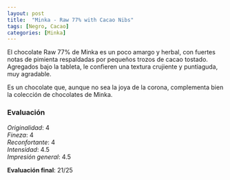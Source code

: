 ```yaml
---
layout: post
title:  "Minka - Raw 77% with Cacao Nibs"
tags: [Negro, Cacao] 
categories: [Minka]
---
```


El chocolate Raw 77% de Minka es un poco amargo y herbal, con fuertes notas de pimienta respaldadas por pequeños trozos de cacao tostado. Agregados bajo la tableta, le confieren una textura crujiente y puntiaguda, muy agradable.

Es un chocolate que, aunque no sea la joya de la corona, complementa bien la colección de chocolates de Minka.


### Evaluación

_Originalidad_: 4  
_Fineza_: 4  
_Reconfortante_: 4  
_Intensidad_: 4.5  
_Impresión general_: 4.5

**Evaluación final**: 21/25